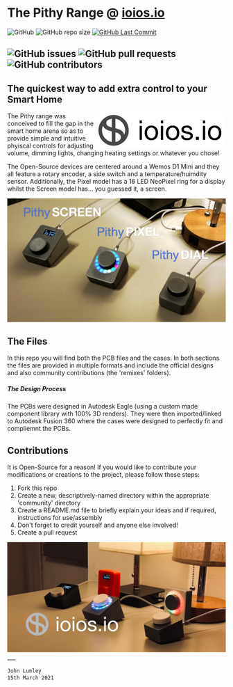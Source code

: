

# The Pithy Range @ [ioios.io](https://ioios.io/products/pithy)

![GitHub](https://img.shields.io/github/license/ioios-io/pithy) ![GitHub repo size](https://img.shields.io/github/repo-size/ioios-io/pithy) [![GitHub Last Commit](https://img.shields.io/github/last-commit/ioios-io/pithy.svg)](https://img.shields.io/github/last-commit/ioios-io/pithy.svg)

![GitHub issues](https://img.shields.io/github/issues-raw/ioios-io/pithy) ![GitHub pull requests](https://img.shields.io/github/issues-pr/ioios-io/pithy) ![GitHub contributors](https://img.shields.io/github/contributors/ioios-io/pithy)
---
## The quickest way to add extra control to your Smart Home
[<img align="right" src="./assets/ioios-300W-inverted.png?raw=true">](https://ioios.io) The Pithy range was conceived to fill the gap in the smart home arena so as to provide simple and intuitive phyiscal controls for adjusting volume, dimming lights, changing heating settings or whatever you chose!

The Open-Source devices are centered around a Wemos D1 Mini and they all feature a rotary encoder, a side switch and a temperature/huimdity sensor. Additionally, the Pixel model has a 16 LED NeoPixel ring for a display whilst the Screen model has... you guessed it, a screen.

<img src="./assets/PithyRangeLabelled.png?raw=true">

## The Files
In this repo you will find both the PCB files and the cases. In both sections the files are provided in multiple formats and include the official designs and also community contributions (the 'remixes' folders).
##### The Design Process
The PCBs were designed in Autodesk Eagle (using a custom made component library with 100% 3D renders). They were then imported/linked to Autodesk Fusion 360 where the cases were designed to perfectly fit and compliemnt the PCBs.

## Contributions
It is Open-Source for a reason! If you would like to contribute your modifications or creations to the project, please follow these steps:
1. Fork this repo
2. Create a new, descriptively-named directory within the appropriate 'community' directory
3. Create a README.md file to briefly explain your ideas and if required, instructions for use/assembly
4. Don't forget to credit yourself and anyone else involved!
4. Create a pull request

<img src="./assets/PithyRangeLogo.png?raw=true">
___

```
John Lumley
15th March 2021
```